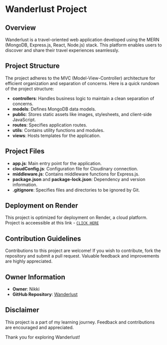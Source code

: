# Wanderlust Project

## Overview

Wanderlust is a travel-oriented web application developed using the MERN (MongoDB, Express.js, React, Node.js) stack. This platform enables users to discover and share their travel experiences seamlessly.

## Project Structure

The project adheres to the MVC (Model-View-Controller) architecture for efficient organization and separation of concerns. Here is a quick rundown of the project structure:

- **controllers**: Handles business logic to maintain a clean separation of concerns.
- **models**: Defines MongoDB data models.
- **public**: Stores static assets like images, stylesheets, and client-side JavaScript.
- **routes**: Specifies application routes.
- **utils**: Contains utility functions and modules.
- **views**: Hosts templates for the application.

## Project Files

- **app.js**: Main entry point for the application.
- **cloudConfig.js**: Configuration file for Cloudinary connection.
- **middleware.js**: Contains middleware functions for Express.js.
- **package.json** and **package-lock.json**: Dependency and version information.
- **.gitignore**: Specifies files and directories to be ignored by Git.

## Deployment on Render

This project is optimized for deployment on Render, a cloud platform.
Project is acceessible at this link - [`CLICK HERE`](https://wanderlust-e3fy.onrender.com/listings)

## Contribution Guidelines

Contributions to this project are welcome! If you wish to contribute, fork the repository and submit a pull request. Valuable feedback and improvements are highly appreciated.

## Owner Information

- **Owner**: Nikki
- **GitHub Repository**: [Wanderlust](https://github.com/i-am-nikki/Wanderlust)

## Disclaimer

This project is a part of my learning journey. Feedback and contributions are encouraged and appreciated.

Thank you for exploring Wanderlust!
